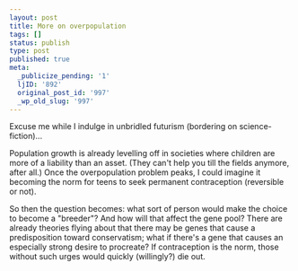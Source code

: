 ```yaml
---
layout: post
title: More on overpopulation
tags: []
status: publish
type: post
published: true
meta:
  _publicize_pending: '1'
  ljID: '892'
  original_post_id: '997'
  _wp_old_slug: '997'
---
```

Excuse me while I indulge in unbridled futurism (bordering on science-fiction)...

Population growth is already levelling off in societies where children are more of a liability than an asset.  (They can't help you till the fields anymore, after all.)  Once the overpopulation problem peaks, I could imagine it becoming the norm for teens to seek permanent contraception (reversible or not).

So then the question becomes: what sort of person would make the choice to become a "breeder"?  And how will that affect the gene pool?  There are already theories flying about that there may be genes that cause a predisposition toward conservatism; what if there's a gene that causes an especially strong desire to procreate?  If contraception is the norm, those without such urges would quickly (willingly?) die out.
